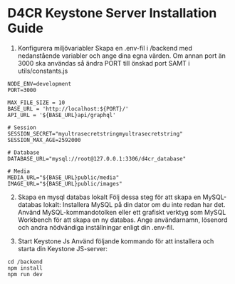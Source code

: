 # D4CR Keystone Server Installation Guide

1. Konfigurera miljövariabler
   Skapa en .env-fil i /backend med nedanstående variabler och ange dina egna värden.
   Om annan port än 3000 ska användas så ändra PORT till önskad port SAMT i utils/constants.js

```
NODE_ENV=development
PORT=3000

MAX_FILE_SIZE = 10
BASE_URL = 'http://localhost:${PORT}/'
API_URL = '${BASE_URL}api/graphql'

# Session
SESSION_SECRET="myultrasecretstringmyultrasecretstring"
SESSION_MAX_AGE=2592000

# Database
DATABASE_URL="mysql://root@127.0.0.1:3306/d4cr_database"

# Media
MEDIA_URL="${BASE_URL}public/media"
IMAGE_URL="${BASE_URL}public/images"
```

2. Skapa en mysql databas lokalt
   Följ dessa steg för att skapa en MySQL-databas lokalt:
   Installera MySQL på din dator om du inte redan har det.
   Använd MySQL-kommandotolken eller ett grafiskt verktyg som MySQL Workbench för att skapa en ny databas. Ange användarnamn, lösenord och andra nödvändiga inställningar enligt din .env-fil.

3. Start Keystone Js
   Använd följande kommando för att installera och starta din Keystone JS-server:

```
cd /backend
npm install
npm run dev

```
